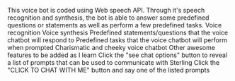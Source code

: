 This voice bot is coded using Web speech API. Through it's speech recognition and synthesis, the bot is able to answer some predefined questions or statements as well as perform a few predefined tasks.
Voice recognition
Voice synthesis
Predefined statements/questions that the voice chatbot will respond to
Predefined tasks that the voice chatbot will perform when prompted
Charismatic and cheeky voice chatbot
Other awesome features to be added as I learn
Click the "see chat options" button to reveal a list of prompts that can be used to communicate with Sterling
Click the "CLICK TO CHAT WITH ME" button and say one of the listed prompts

